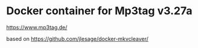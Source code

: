 # Docker container for Mp3tag v3.27a

https://www.mp3tag.de/

based on https://github.com/jlesage/docker-mkvcleaver/
